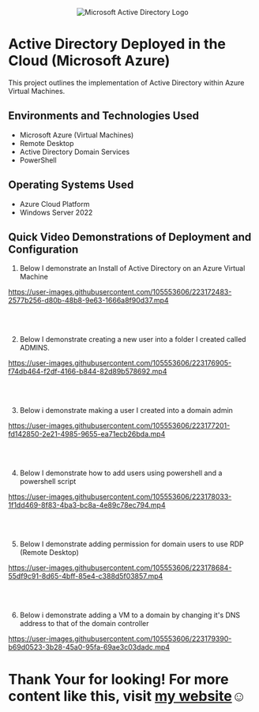 <p align="center">
<img src="https://imgur.com/QDR7KT7.png" alt="Microsoft Active Directory Logo"/>
</p>

<h1>Active Directory Deployed in the Cloud (Microsoft Azure)</h1>
This project outlines the implementation of Active Directory within Azure Virtual Machines.<br />

<h2>Environments and Technologies Used</h2>

- Microsoft Azure (Virtual Machines)
- Remote Desktop
- Active Directory Domain Services
- PowerShell

<h2>Operating Systems Used </h2>

- Azure Cloud Platform
- Windows Server 2022



<h2>Quick Video Demonstrations of Deployment and Configuration</h2>

1. Below I demonstrate an Install of Active Directory on an Azure Virtual Machine

https://user-images.githubusercontent.com/105553606/223172483-2577b256-d80b-48b8-9e63-1666a8f90d37.mp4

<br />
<br />

2. Below I demonstrate creating a new user into a folder I created called ADMINS.


https://user-images.githubusercontent.com/105553606/223176905-f74db464-f2df-4166-b844-82d89b578692.mp4

<br />
<br />


3. Below i demonstrate making a user I created into a domain admin


https://user-images.githubusercontent.com/105553606/223177201-fd142850-2e21-4985-9655-ea71ecb26bda.mp4

<br />
<br />

4. Below I demonstrate how to add users using powershell and a powershell script

https://user-images.githubusercontent.com/105553606/223178033-1f1dd469-8f83-4ba3-bc8a-4e89c78ec794.mp4

<br />
<br />

5. Below I demonstrate adding permission for domain users to use RDP (Remote Desktop)


https://user-images.githubusercontent.com/105553606/223178684-55df9c91-8d65-4bff-85e4-c388d5f03857.mp4

<br />
<br />


6. Below i demonstrate adding a VM to a domain by changing it's DNS address to that of the domain controller


https://user-images.githubusercontent.com/105553606/223179390-b69d0523-3b28-45a0-95fa-69ae3c03dadc.mp4



<h1>Thank Your for looking! For more content like this, visit <a href="https://exemplarysecurity.com">my website</a>☺</h1>






